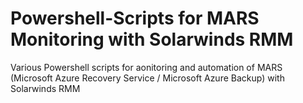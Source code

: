 # Powershell-Scripts for MARS Monitoring with Solarwinds RMM
Various Powershell scripts for aonitoring and automation of MARS (Microsoft Azure Recovery Service / Microsoft Azure Backup) with Solarwinds RMM
